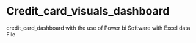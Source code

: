 # Credit_card_visuals_dashboard
credit_card_dashboard with the use of Power bi Software with Excel data File
